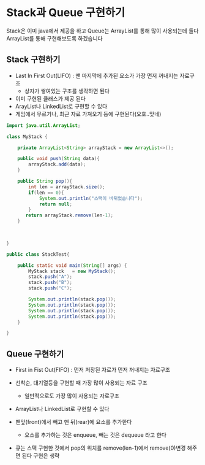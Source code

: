 # Stack과 Queue 구현하기

Stack은 이미 java에서 제공을 하고 Queue는 ArrayList를 통해 많이 사용되는데 둘다 ArrayList를 통해 구현해보도록 하겠습니다



## Stack 구현하기

- Last In First Out(LIFO) : 맨 마지막에 추가된 요소가 가장 먼저 꺼내지는 자료구조
  - 상자가 쌓여있는 구조를 생각하면 된다
- 이미 구현된 클래스가 제공 된다
- ArayList나 LinkedList로 구현할 수 있다
- 게임에서 무르기나, 최근 자료 가져오기 등에 구현된다(오호..맞네)

```java
import java.util.ArrayList;

class MyStack {

    private ArrayList<String> arrayStack = new ArrayList<>();

    public void push(String data){
        arrayStack.add(data);
    }

    public String pop(){
        int len = arrayStack.size();
        if(len == 0){
            System.out.println("스택이 바뀌었습니다");
            return null;
        }
       return arrayStack.remove(len-1);
    }

        

}

public class StackTest{

    public static void main(String[] args) {
        MyStack stack   = new MyStack();
        stack.push("A");
        stack.push("B");
        stack.push("C");

        System.out.println(stack.pop());
        System.out.println(stack.pop());
        System.out.println(stack.pop());
        System.out.println(stack.pop());
    }

}
```

## Queue 구현하기

- First in Fist Out(FIFO) : 먼저 저장된 자료가 먼저 꺼내지는 자료구조

- 선착순, 대기열등을 구현할 때 가장 많이 사용되는 자료 구조

  - 일반적으로도 가장 많이 사용되는 자료구조

- ArrayList나 LinkedList로 구현할 수 있다

- 맨앞(front)에서 빼고 맨 뒤(rear)에 요소를 추가한다

  - 요소를 추가하는 것은 enqueue, 빼는 것은 dequeue 라고 한다

- 큐는 스택 구현한 것에서 pop의 위치를 remove(len-1)에서 remove(0)변경 해주면 된다 구현은 생략

  